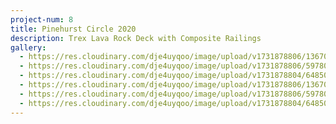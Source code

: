 ```yaml
---
project-num: 8
title: Pinehurst Circle 2020
description: Trex Lava Rock Deck with Composite Railings
gallery:
  - https://res.cloudinary.com/dje4uyqoo/image/upload/v1731878806/1367046973770157028_qmewjd.heic
  - https://res.cloudinary.com/dje4uyqoo/image/upload/v1731878806/5978031452137878029_ofkejr.heic
  - https://res.cloudinary.com/dje4uyqoo/image/upload/v1731878804/6485072595317138143_r5u5v7.heic
  - https://res.cloudinary.com/dje4uyqoo/image/upload/v1731878806/1367046973770157028_qmewjd.heic
  - https://res.cloudinary.com/dje4uyqoo/image/upload/v1731878806/5978031452137878029_ofkejr.heic
  - https://res.cloudinary.com/dje4uyqoo/image/upload/v1731878804/6485072595317138143_r5u5v7.heic
---
```

